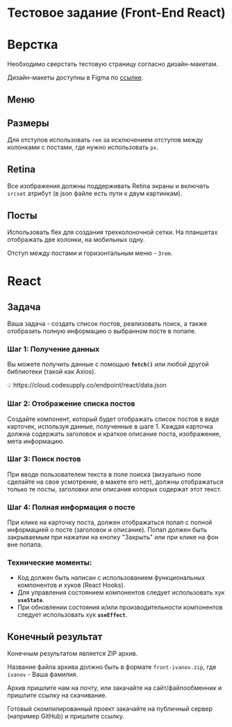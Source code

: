 # Тестовое задание (Front-End React)

# Верстка

Необходимо сверстать тестовую страницу согласно дизайн-макетам.

Дизайн-макеты доступны в Figma по [ссылке](https://www.figma.com/file/5dPAPZRin0lfmgrmvVkg8R/frontend-trial?node-id=0%3A2). 

## Меню

## Размеры

Для отступов использовать `rem` за исключением отступов между колонками с постами, где нужно использовать `px`.

## Retina

Все изображения должны поддерживать Retina экраны и включать `srcset` атрибут (в json файле есть пути к двум картинкам).

## Посты

Использовать flex для создания трехколоночной сетки. На планшетах отображать две колонки, на мобильных одну.

Отступ между постами и горизонтальным меню - `3rem`.

# React

## **Задача**

Ваша задача - создать список постов, реализовать поиск, а также отобразить полную информацию о выбранном посте в попапе.

### **Шаг 1: Получение данных**

Вы можете получить данные с помощью **`fetch()`** или любой другой библиотеки (такой как Axios).

<aside>
💡 https://cloud.codesupply.co/endpoint/react/data.json

</aside>

### **Шаг 2: Отображение списка постов**

Создайте компонент, который будет отображать список постов в виде карточек, используя данные, полученные в шаге 1. Каждая карточка должна содержать заголовок и краткое описание поста, изображение, мета информацию.

### **Шаг 3: Поиск постов**

При вводе пользователем текста в поле поиска (визуально поле сделайте на свое усмотрение, в макете его нет), должны отображаться только те посты, заголовки или описания которых содержат этот текст.

### **Шаг 4: Полная информация о посте**

При клике на карточку поста, должен отображаться попап с полной информацией о посте (заголовок и описание). Попап должен быть закрываемым при нажатии на кнопку "Закрыть" или при клике на фон вне попапа.

### Технические моменты:

- Код должен быть написан с использованием функциональных компонентов и хуков (React Hooks).
- Для управления состоянием компонентов следует использовать хук **`useState`**.
- При обновлении состояния и/или производительности компонентов следует использовать хук **`useEffect`**.

## Конечный результат

Конечным результатом является ZIP архив.

Название файла архива должно быть в формате `front-ivanov.zip`, где `ivanov` - Ваша фамилия. 

Архив пришлите нам на почту, или закачайте на сайт/файлообменник и пришлите ссылку на скачивание.

Готовый скомпилированный проект закачайте на публичный сервер (например GitHub) и пришлите ссылку.